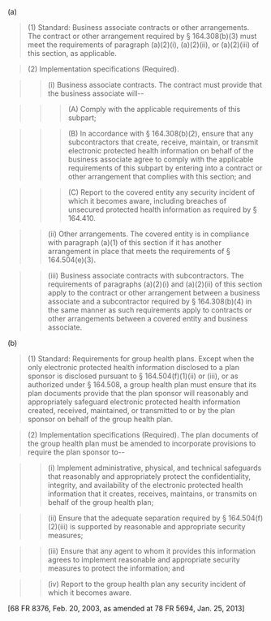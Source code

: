 (a)

> (1) Standard: Business associate contracts or other arrangements. The contract or other arrangement required by § 164.308(b)(3) must meet the requirements of paragraph (a)(2)(i), (a)(2)(ii), or (a)(2)(iii) of this section, as applicable.

> (2) Implementation specifications (Required).

> > (i) Business associate contracts. The contract must provide that the business associate will--

> > > (A) Comply with the applicable requirements of this subpart;
 
> > > (B) In accordance with § 164.308(b)(2), ensure that any subcontractors that create, receive, maintain, or transmit electronic protected health information on behalf of the business associate agree to comply with the applicable requirements of this subpart by entering into a contract or other arrangement that complies with this section; and

> > > &#40;C) Report to the covered entity any security incident of which it becomes aware, including breaches of unsecured protected health information as required by § 164.410.

> > (ii) Other arrangements. The covered entity is in compliance with paragraph (a)(1) of this section if it has another arrangement in place that meets the requirements of § 164.504(e)(3).

> > (iii) Business associate contracts with subcontractors. The requirements of paragraphs (a)(2)(i) and (a)(2)(ii) of this section apply to the contract or other arrangement between a business associate and a subcontractor required by § 164.308(b)(4) in the same manner as such requirements apply to contracts or other arrangements between a covered entity and business associate.

(b)

> (1) Standard: Requirements for group health plans. Except when the only electronic protected health information disclosed to a plan sponsor is disclosed pursuant to § 164.504(f)(1)(ii) or (iii), or as authorized under § 164.508, a group health plan must ensure that its plan documents provide that the plan sponsor will reasonably and appropriately safeguard electronic protected health information created, received, maintained, or transmitted to or by the plan sponsor on behalf of the group health plan.

> (2) Implementation specifications (Required). The plan documents of the group health plan must be amended to incorporate provisions to require the plan sponsor to--

> > (i) Implement administrative, physical, and technical safeguards that reasonably and appropriately protect the confidentiality, integrity, and availability of the electronic protected health information that it creates, receives, maintains, or transmits on behalf of the group health plan;

> > (ii) Ensure that the adequate separation required by § 164.504(f)(2)(iii) is supported by reasonable and appropriate security measures;

> > (iii) Ensure that any agent to whom it provides this information agrees to implement reasonable and appropriate security measures to protect the information; and

> > (iv) Report to the group health plan any security incident of which it becomes aware.

[68 FR 8376, Feb. 20, 2003, as amended at 78 FR 5694, Jan. 25, 2013]
